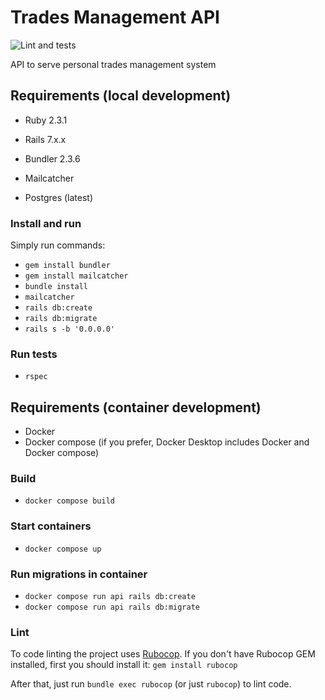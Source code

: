 # Trades Management API

![Lint and tests](https://github.com/rodrigosantiag/trades-management-rails-api/actions/workflows/tests.yml/badge.svg)


API to serve personal trades management system

## Requirements (local development)

* Ruby 2.3.1

* Rails 7.x.x

* Bundler 2.3.6

* Mailcatcher

* Postgres (latest)

### Install and run

Simply run commands:
- `gem install bundler`
- `gem install mailcatcher`
- `bundle install`
- `mailcatcher`
- `rails db:create`
- `rails db:migrate`
- `rails s -b '0.0.0.0'`

### Run tests
- `rspec`

## Requirements (container development)

* Docker
* Docker compose (if you prefer, Docker Desktop includes Docker and Docker compose)

### Build

- `docker compose build`

### Start containers

- `docker compose up`

### Run migrations in container

- `docker compose run api rails db:create`
- `docker compose run api rails db:migrate`

### Lint
To code linting the project uses [Rubocop](https://github.com/rubocop/rubocop). If you don't have Rubocop GEM installed, first you should install it: `gem install rubocop`

After that, just run `bundle exec rubocop` (or just `rubocop`) to lint code.
